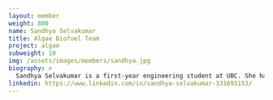 ```yaml
---
layout: member
weight: 800
name: Sandhya Selvakumar
title: Algae Biofuel Team
project: algae
subweight: 10
img: /assets/images/members/sandhya.jpg
biography: >
  Sandhya Selvakumar is a first-year engineering student at UBC. She has a strong passion for research and an interest in biofuels and clean energy. This is her first year in UBC Envision as part of the Algae Biofuel Team. 
linkedin: https://www.linkedin.com/in/sandhya-selvakumar-331693153/
---
```


